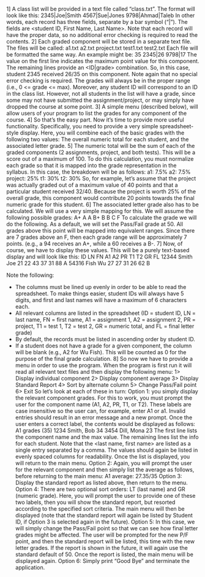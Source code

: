 1] A class list will be provided in a text file called “class.txt”. The format will look like this:
2345|Joe|Smith
4567|Sue|Jones
9798|Ahmad|Taleb
In other words, each record has three fields, separate by a bar symbol (“|”). The fields are <student
ID, First Name, Last Name>. Note that each record will have the proper data, so no additional error
checking is required to read the contents.
2] Each graded component will be stored in a separate text file. The files will be called:
a1.txt
a2.txt
project.txt
test1.txt
test2.txt
Each file will be formatted the same way. An example might be:
35
2345|26
9798|17
The value on the first line indicates the maximum point value for this component. The remaining
lines provide an <ID|grade> combination. So, in this case, student 2345 received 26/35 on this
component.
Note again that no special error checking is required. The grades will always be in the proper range
(i.e., 0 <= grade <= max). Moreover, any student ID will correspond to an ID in the class list.
However, not all students in the list will have a grade, since some may not have submitted the
assignment/project, or may simply have dropped the course at some point.
3] A simple menu (described below), will allow users of your program to list the grades for any
component of the course.
4] So that’s the easy part. Now it’s time to provide more useful functionality. Specifically, you need
to provide a very simple spreadsheet-style display. Here, you will combine each of the basic grades
with the following two values: The overall numeric total for each student, and the associated letter
grade.
5] The numeric total will be the sum of each of the graded components (2 assignments, project, and
both tests). This will be a score out of a maximum of 100. To do this calculation, you must normalize
each grade so that it is mapped into the grade representation in the syllabus. In this case, the
breakdown will be as follows:
a1: 7.5%
a2: 7.5%
project: 25%
t1: 30%
t2: 30%
So, for example, let’s assume that the project was actually graded out of a maximum value of 40
points and that a particular student received 32/40. Because the project is worth 25% of the overall
grade, this component would contribute 20 points towards the final numeric grade for this student.
6] The associated letter grade also has to be calculated. We will use a very simple mapping for this.
We will assume the following possible grades:
A+
A
A
B+
B
B
C
F
To calculate the grade we will do the following. As a default, we will set the Pass/Fail grade at 50.
All grades above this point will be mapped into equivalent ranges. Since there are 7 grades above
an F, then each grade range will be approximately 7 points. (e.g., a 94 receives an A+, while a 60
receives a B-.
7] Now, of course, we have to display these values. This will be a purely text-based display and will
look like this:
ID LN FN A1 A2 PR T1 T2 GR FL
12344 Smith Joe 21 22 43 37 31 88 A
54316 Fish Wu 27 27 31 26 62 B

Note the following:
- The columns must be lined up evenly in order to be able to read the spreadsheet. To make things
easier, student IDs will always have 5 digits, and first and last names will have a maximum of 6
characters each.
- All relevant columns are listed in the spreadsheet (ID = student ID, LN = last name, FN = first
name, A1 = assignment 1, A2 = assignment 2, PR = project, T1 = test 1, T2 = test 2, GR = numeric
total, and FL = final letter grade)
- By default, the records must be listed in ascending order by student ID.
- If a student does not have a grade for a given component, the column will be blank (e.g., A2 for Wu
Fish). This will be counted as 0 for the purpose of the final grade calculation.
8] So now we have to provide a menu in order to use the program. When the program is first run it
will read all relevant text files and then display the following menu:
1> Display individual component
2> Display component average
3> Display Standard Report
4> Sort by alternate column
5> Change Pass/Fail point
6> Exit
So let’s look at each of these in turn:
Option 1: you simply display the relevant component grades. For this to work, you must prompt the
user for the component name (A1, A2, PR, T1, or T2). These labels are case insensitive so the user
can, for example, enter A1 or a1. Invalid entries should result in an error message and a new
prompt. Once the user enters a correct label, the contents would be displayed as follows:
A1 grades (35)
1234 Smith, Bob 34
3454 Dill, Mona 23
The first line lists the component name and the max value. The remaining lines list the info for each
student. Note that the <last name, first name> are listed as a single entry separated by a comma.
The values should again be listed in evenly spaced columns for readability.
Once the list is displayed, you will return to the main menu.
Option 2: Again, you will prompt the user for the relevant component and then simply list the
average as follows, before returning to the main menu:
A1 average: 27.35/35
Option 3: Display the standard report as listed above, then return to the menu.
Option 4: There are two optional sort orders: LT (last name) and GR (numeric grade). Here, you will
prompt the user to provide one of these two labels, then you will show the standard report, but resorted
according to the specified sort criteria. The main menu will then be displayed (note that the
standard report will again be listed by Student ID, if Option 3 is selected again in the future).
Option 5: In this case, we will simply change the Pass/Fail point so that we can see how final letter
grades might be affected. The user will be prompted for the new P/F point, and then the standard
report will be listed, this time with the new letter grades. If the report is shown in the future, it will
again use the standard default of 50. Once the report is listed, the main menu will be displayed
again.
Option 6: Simply print “Good Bye” and terminate the application.
